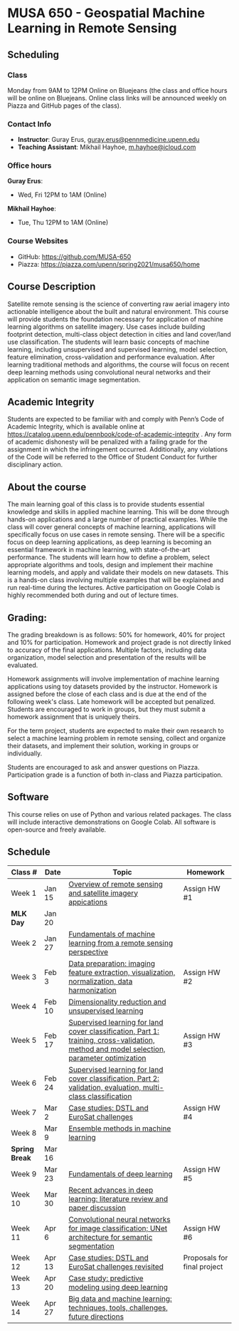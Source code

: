# MUSA 650 - Geospatial Machine Learning in Remote Sensing 

## Scheduling

### Class

Monday from 9AM to 12PM
Online on Bluejeans (the class and office hours will be online on Bluejeans. Online class links will be announced weekly on Piazza and GitHub pages of the class).

### Contact Info

- **Instructor**: Guray Erus, guray.erus@pennmedicine.upenn.edu
- **Teaching Assistant**: Mikhail Hayhoe, m.hayhoe@icloud.com

### Office hours

**Guray Erus**:

- Wed, Fri 12PM to 1AM (Online)

**Mikhail Hayhoe**:

- Tue, Thu 12PM to 1AM (Online)

### Course Websites

- GitHub: https://github.com/MUSA-650
- Piazza: https://piazza.com/upenn/spring2021/musa650/home

## Course Description

Satellite remote sensing is the science of converting raw aerial imagery into actionable intelligence about the built and natural environment. This course will provide students the foundation necessary for application of machine learning algorithms on satellite imagery. Use cases include building footprint detection, multi-class object detection in cities and land cover/land use classification. The students will learn basic concepts of machine learning, including unsupervised and supervised learning, model selection, feature elimination, cross-validation and performance evaluation. After learning traditional methods and algorithms, the course will focus on recent deep learning methods using convolutional neural networks and their application on semantic image segmentation.

## Academic Integrity

Students are expected to  be familiar with and comply with Penn’s Code of Academic Integrity, which is available online at https://catalog.upenn.edu/pennbook/code-of-academic-integrity . Any form of academic dishonesty will be penalized with a failing grade for the assignment in which the infringement occurred. Additionally, any violations of the Code will be referred to the Office of Student Conduct for further disciplinary action.

## About the course

The main learning goal of this class is to provide students essential knowledge and skills in applied machine learning. This will be done through hands-on applications and a large number of practical examples. While the class will cover general concepts of machine learning, applications will specifically focus on use cases in remote sensing. There will be a specific focus on deep learning applications, as deep learning is becoming an essential framework in machine learning, with state-of-the-art performance. The students will learn how to define a problem, select appropriate algorithms and tools, design and implement their machine learning models, and apply and validate their models on new datasets. This is a hands-on class involving multiple examples that will be explained and run real-time during the lectures. Active participation on Google Colab is highly recommended both during and out of lecture times.

## Grading: 

The grading breakdown is as follows: 50% for homework, 40% for project and 10% for participation. Homework and project grade is not directly linked to accuracy of the final applications. Multiple factors, including data organization, model selection and presentation of the results will be evaluated.

Homework assignments will involve implementation of machine learning applications using toy datasets provided by the instructor. Homework is assigned before the close of each class and is due at the end of the following week's class. Late homework will be accepted but penalized. Students are encouraged to work in groups, but they must submit a homework assignment that is uniquely theirs.

For the term project, students are expected to make their own research to select a machine learning problem in remote sensing, collect and organize their datasets, and implement their solution, working in groups or individually.

Students are encouraged to ask and answer questions on Piazza. Participation grade is a function of both in-class and Piazza participation.

## Software

This course relies on use of Python and various related packages. The class will include interactive demonstrations on Google Colab. All software is open-source and freely available.

## Schedule

| Class #                | Date   | Topic                                                                              | Homework                                                              |
| ---------------------- | ------ | ---------------------------------------------------------------------------------- | --------------------------------------------------------------------- |
| Week 1                 | Jan 15 | [Overview of remote sensing and satellite imagery appications](https://github.com/MUSA-650/Spring2020-Week-1) | Assign HW #1 |
| **MLK Day**            | Jan 20 |                                                                                    |                                                                       |
| Week 2                 | Jan 27 | [Fundamentals of machine learning from a remote sensing perspective](https://github.com/MUSA-650/Spring2021-Week-2) | |
| Week 3                 | Feb 3  | [Data preparation: imaging feature extraction, visualization, normalization, data harmonization](https://github.com/MUSA-650/Spring2021-Week-3) | Assign HW #2 |
| Week 4                 | Feb 10 | [Dimensionality reduction and unsupervised learning](https://github.com/MUSA-650/Spring2021-Week-4) |  |
| Week 5                 | Feb 17 | [Supervised learning for land cover classification, Part 1: training, cross-validation, method and model selection, parameter optimization](https://github.com/MUSA-650/Spring2021-Week-5) | Assign HW #3 |
| Week 6                 | Feb 24 | [Supervised learning for land cover classification, Part 2: validation, evaluation, multi-class classification](https://github.com/MUSA-650/Spring2021-Week-6) |  |
| Week 7                 | Mar 2  | [Case studies: DSTL and EuroSat challenges](https://github.com/MUSA-650/Spring2021-Week-7) | Assign HW #4 |
| Week 8                 | Mar 9  | [Ensemble methods in machine learning](https://github.com/MUSA-650/Spring2021-Week-8) |  |
| **Spring Break**       | Mar 16 |  | |
| Week 9                 | Mar 23 | [Fundamentals of deep learning](https://github.com/MUSA-650/Spring2021-Week-9) | Assign HW #5 |
| Week 10                | Mar 30 | [Recent advances in deep learning: literature review and paper discussion](https://github.com/MUSA-650/Spring2021-Week-10) |  |
| Week 11                | Apr 6  | [Convolutional neural networks for image classification; UNet architecture for semantic segmentation](https://github.com/MUSA-650/Spring2021-Week-11)  | Assign HW #6 |
| Week 12                | Apr 13 | [Case studies: DSTL and EuroSat challenges revisited](https://github.com/MUSA-650/Spring2021-Week-12) |  Proposals for final project |
| Week 13                | Apr 20 | [Case study: predictive modeling using deep learning](https://github.com/MUSA-650/Spring2021-Week-13) |  |
| Week 14                | Apr 27 | [Big data and machine learning: techniques, tools, challenges, future directions](https://github.com/MUSA-650/Spring2021-Week-14) | |

